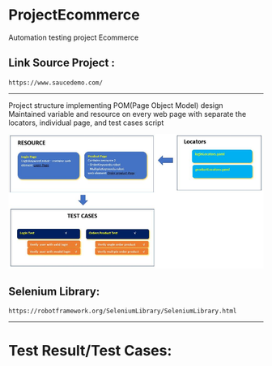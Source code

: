 # ProjectEcommerce
Automation testing project Ecommerce

Link Source Project :
  ---
    https://www.saucedemo.com/
  ---

Project structure implementing POM(Page Object Model) design <br>
Maintained variable and resource on every web page
with separate the locators, individual page, and test cases script

<img src="https://github.com/natanrc/simpleprojectEcommerce/blob/main/Page%20object%20model%20design.JPG" with='50%'>

Selenium Library:
  ----
    https://robotframework.org/SeleniumLibrary/SeleniumLibrary.html
  ----
# Test Result/Test Cases:

